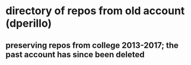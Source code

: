 # directory of repos from old account (dperillo)
## preserving repos from college 2013-2017; the past account has since been deleted
